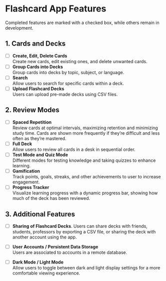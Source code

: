 # Flashcard App Features
Completed features are marked with a checked box, while others remain in development. 


## 1. Cards and Decks

- [ ] **Create, Edit, Delete Cards**  
Create new cards, edit existing ones, and delete unwanted cards.
- [ ] **Group Cards into Decks**  
Group cards into decks by topic, subject, or language.
- [ ] **Search**  
Allow users to search for specific cards within a deck.
- [ ] **Upload Flashcard Decks**  
Users can upload pre-made decks using CSV files.

## 2. Review Modes

- [ ] **Spaced Repetition**  
Review cards at optimal intervals, maximizing retention and minimizing study time. Cards are shown more frequently if they’re difficult and less often as they’re mastered.
- [ ] **Full Deck**  
Allow users to review all cards in a desk in sequential order. 
- [ ] **Test Mode and Quiz Mode**  
Different modes for testing knowledge and taking quizzes to enhance learning.
- [ ] **Gamification**  
Track points, goals, streaks, and other achievements to user to increase engagement.
- [ ] **Progress Tracker**  
Visualize learning progress with a dynamic progress bar, showing how much of the deck has been reviewed.

## 3. Additional Features

- [ ] **Sharing of Flashcard Decks**. 
Users can share decks with friends, students, professors by exporting a CSV file, or sharing the deck with another account using the app. 
- [ ] **User Accounts / Persistent Data Storage**  
Users are associated to accounts in a remote database.
- [ ] **Dark Mode / Light Mode**  
 Allow users to toggle between dark and light display settings for a more comfortable viewing experience. 

